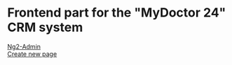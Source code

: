# Frontend part for the "MyDoctor 24" CRM system

[Ng2-Admin](https://akveo.github.io/ng2-admin/)   
[Create new page](https://akveo.github.io/ng2-admin/articles/013-create-new-page/)
